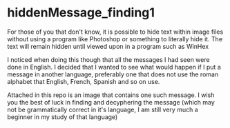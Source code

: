 # hiddenMessage_finding1
For those of you that don't know, it is possible to hide text within image files without using a program like Photoshop or something to literally hide it. The text will remain hidden until viewed upon in a program such as WinHex

I noticed when doing this though that all the messages I had seen were done in English. I decided that I wanted to see what would happen if I put a message in another language, preferably one that does not use the roman alphabet that English, French, Spanish and so on use.

Attached in this repo is an image that contains one such message. I wish you the best of luck in finding and decyphering the message (which may not be grammatically correct in it's language, I am still very much a beginner in my study of that language)
